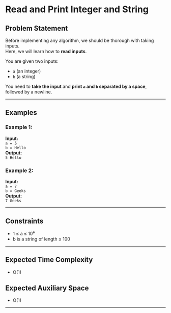 # Read and Print Integer and String

## Problem Statement

Before implementing any algorithm, we should be thorough with taking inputs.  
Here, we will learn how to **read inputs**.

You are given two inputs:
- `a` (an integer)
- `b` (a string)

You need to **take the input** and **print `a` and `b` separated by a space**, followed by a newline.

---

## Examples

### Example 1:
**Input:**  
`a = 5`  
`b = Hello`  
**Output:**  
`5 Hello`  

### Example 2:
**Input:**  
`a = 7`  
`b = Geeks`  
**Output:**  
`7 Geeks`  

---

## Constraints

- 1 ≤ a ≤ 10⁶
- b is a string of length ≤ 100

---

## Expected Time Complexity

- O(1)

## Expected Auxiliary Space

- O(1)

---
